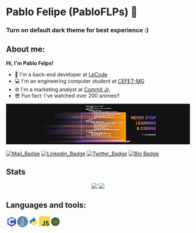 # Pablo Felipe (PabloFLPs) 🦁
### Turn on default dark theme for best experience :)

## About me:
**Hi, I'm Pablo Felps!**

- 🚀 I'm a back-end developer at [LeCode](https://github.com/LeCode)
- 💻 I'm an engineering computer student at [CEFET-MG](https://github.com/CEFET-MG)
- ⚙️ I'm a marketing analyst at [Commit Jr.](https://github.com/CommitJr)
- 😎 Fun fact: I've watched over 200 animes!!

<!--
- 🔥
- 🔭 I’m currently working on ...
- 🌱 I’m currently learning ...
- 👯 I’m looking to collaborate on ...
- 🤔 I’m looking for help with ...
-->

<p align="center">
  <a href="https://app.rocketseat.com.br/me/pablo-felps"><img src="https://github.com/PabloFLPs/PabloFLPs/blob/main/images/rocketseat.png" alt="panoramic" border="0" /></a>
</p>

<!--
<div>
  <img src="https://github.com/PabloFLPs/PabloFLPs/blob/main/images/megumin.png" width="150">
  <img align="left">
  - Hmm
</div>
-->

<!--
[![Megumin](https://github.com/PabloFLPs/PabloFLPs/blob/main/images/megumin.png)]()
-->

<!--
**<img src="https://github.com/PabloFLPs/PabloFLPs/blob/main/images/megumin.png" width="200"> Hi, I'm Pablo Felps!**
-->

[![Mail_Badge](https://img.shields.io/badge/mail-%20-orange)](mailto:pablofelipe1999@hotmail.com)
[![Linkedin_Badge](https://img.shields.io/badge/linkedin-%20-orange)](https://www.linkedin.com/in/pablo-felipe-lnkdn/)
[![Twitter_Badge](https://img.shields.io/badge/twitter-%20-orange)](https://twitter.com/pablo_felps)
[![Bio Badge](https://img.shields.io/static/v1?label=hobbies&message=https://www.github.com/PabloFLPs/hobbies="Code%Gaming%Animes%Doramas"&color=orange)](https://www.github.com/PabloFLPs/)

<!--
**PabloFLPs/PabloFLPs** is a ✨ _special_ ✨ repository because its `README.md` (this file) appears on your GitHub profile.
-->

## Stats
<p align="center">
  <img height="160px" src="https://github-readme-stats.vercel.app/api/top-langs/?username=PabloFLPs&layout=compact&hide=c&theme=dark&hide_border=true"/>
  <img width="405px" src="https://github-readme-streak-stats.herokuapp.com/?user=PabloFLPs&theme=dark&hide_border=true"/>
</p>

## Languages and tools:
<img align="left" height="30" width="30" src="https://github.com/PabloFLPs/PabloFLPs/blob/main/images/c.png">
<img align="left" height="30" width="30" src="https://github.com/PabloFLPs/PabloFLPs/blob/main/images/java.png">
<img align="left" height="30" width="30" src="https://github.com/PabloFLPs/PabloFLPs/blob/main/images/python.png">
<img align="left" height="28" width="30" src="https://github.com/PabloFLPs/PabloFLPs/blob/main/images/javascript.png">
<img align="left" height="30" width="30" src="https://github.com/PabloFLPs/PabloFLPs/blob/main/images/node.png">
